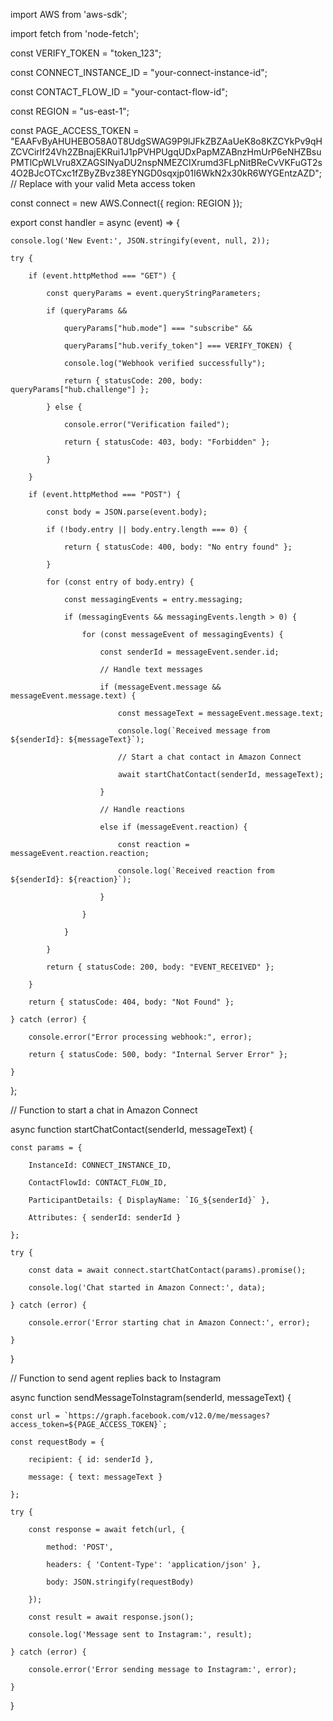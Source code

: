import AWS from 'aws-sdk';

import fetch from 'node-fetch';

const VERIFY_TOKEN = "token_123";

const CONNECT_INSTANCE_ID = "your-connect-instance-id";  

const CONTACT_FLOW_ID = "your-contact-flow-id"; 

const REGION = "us-east-1";  

const PAGE_ACCESS_TOKEN = "EAAFvByAHUHEBO58A0T8UdgSWAG9P9lJFkZBZAaUeK8o8KZCYkPv9qHZCVCirlf24Vh2ZBnajEKRui1J1pPVHPUgqUDxPapMZABnzHmUrP6eNHZBsuPMTlCpWLVru8XZAGSINyaDU2nspNMEZCIXrumd3FLpNitBReCvVKFuGT2s4O2BJcOTCxc1fZByZBvz38EYNGD0sqxjp01I6WkN2x30kR6WYGEntzAZD";  // Replace with your valid Meta access token

const connect = new AWS.Connect({ region: REGION });

export const handler = async (event) => {

    console.log('New Event:', JSON.stringify(event, null, 2));

    try {

        if (event.httpMethod === "GET") {

            const queryParams = event.queryStringParameters;

            if (queryParams &&

                queryParams["hub.mode"] === "subscribe" &&

                queryParams["hub.verify_token"] === VERIFY_TOKEN) {

                console.log("Webhook verified successfully");

                return { statusCode: 200, body: queryParams["hub.challenge"] };

            } else {

                console.error("Verification failed");

                return { statusCode: 403, body: "Forbidden" };

            }

        }

        if (event.httpMethod === "POST") {

            const body = JSON.parse(event.body);

            if (!body.entry || body.entry.length === 0) {

                return { statusCode: 400, body: "No entry found" };

            }

            for (const entry of body.entry) {

                const messagingEvents = entry.messaging;

                if (messagingEvents && messagingEvents.length > 0) {

                    for (const messageEvent of messagingEvents) {

                        const senderId = messageEvent.sender.id;

                        // Handle text messages

                        if (messageEvent.message && messageEvent.message.text) {

                            const messageText = messageEvent.message.text;

                            console.log(`Received message from ${senderId}: ${messageText}`);

                            // Start a chat contact in Amazon Connect

                            await startChatContact(senderId, messageText);

                        }

                        // Handle reactions

                        else if (messageEvent.reaction) {

                            const reaction = messageEvent.reaction.reaction;

                            console.log(`Received reaction from ${senderId}: ${reaction}`);

                        }

                    }

                }

            }

            return { statusCode: 200, body: "EVENT_RECEIVED" };

        }

        return { statusCode: 404, body: "Not Found" };

    } catch (error) {

        console.error("Error processing webhook:", error);

        return { statusCode: 500, body: "Internal Server Error" };

    }

};

// Function to start a chat in Amazon Connect

async function startChatContact(senderId, messageText) {

    const params = {

        InstanceId: CONNECT_INSTANCE_ID,

        ContactFlowId: CONTACT_FLOW_ID,

        ParticipantDetails: { DisplayName: `IG_${senderId}` },

        Attributes: { senderId: senderId }

    };

    try {

        const data = await connect.startChatContact(params).promise();

        console.log('Chat started in Amazon Connect:', data);

    } catch (error) {

        console.error('Error starting chat in Amazon Connect:', error);

    }

}

// Function to send agent replies back to Instagram

async function sendMessageToInstagram(senderId, messageText) {

    const url = `https://graph.facebook.com/v12.0/me/messages?access_token=${PAGE_ACCESS_TOKEN}`;

    const requestBody = {

        recipient: { id: senderId },

        message: { text: messageText }

    };

    try {

        const response = await fetch(url, {

            method: 'POST',

            headers: { 'Content-Type': 'application/json' },

            body: JSON.stringify(requestBody)

        });

        const result = await response.json();

        console.log('Message sent to Instagram:', result);

    } catch (error) {

        console.error('Error sending message to Instagram:', error);

    }

} 

